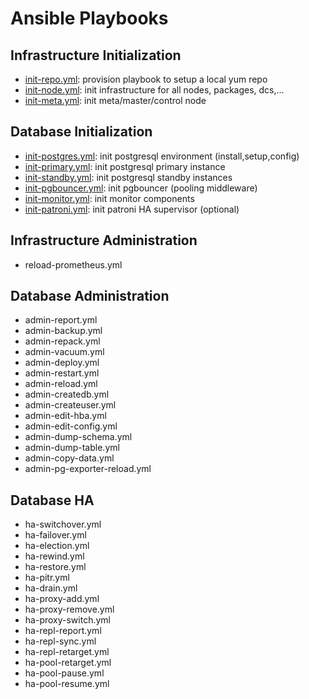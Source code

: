 # Ansible Playbooks

## **Infrastructure Initialization**

* [init-repo.yml](init-repo.yml): provision playbook to setup a local yum repo
* [init-node.yml](init-node.yml): init infrastructure for all nodes, packages, dcs,...
* [init-meta.yml](init-meta.yml): init meta/master/control node

## **Database Initialization**

* [init-postgres.yml](init-postgres.yml): init postgresql environment (install,setup,config)
* [init-primary.yml](init-primary.yml): init postgresql primary instance
* [init-standby.yml](init-primary.yml): init postgresql standby instances
* [init-pgbouncer.yml](init-pgbouncer.yml): init pgbouncer (pooling middleware)
* [init-monitor.yml](init-monitor.yml): init monitor components
* [init-patroni.yml](init-patroni.yml): init patroni HA supervisor (optional)


## **Infrastructure Administration**

* reload-prometheus.yml


## **Database Administration**

* admin-report.yml
* admin-backup.yml
* admin-repack.yml
* admin-vacuum.yml
* admin-deploy.yml
* admin-restart.yml
* admin-reload.yml
* admin-createdb.yml
* admin-createuser.yml
* admin-edit-hba.yml
* admin-edit-config.yml
* admin-dump-schema.yml
* admin-dump-table.yml
* admin-copy-data.yml
* admin-pg-exporter-reload.yml

## **Database HA**

* ha-switchover.yml
* ha-failover.yml
* ha-election.yml
* ha-rewind.yml
* ha-restore.yml
* ha-pitr.yml
* ha-drain.yml
* ha-proxy-add.yml
* ha-proxy-remove.yml
* ha-proxy-switch.yml
* ha-repl-report.yml
* ha-repl-sync.yml
* ha-repl-retarget.yml
* ha-pool-retarget.yml
* ha-pool-pause.yml
* ha-pool-resume.yml
